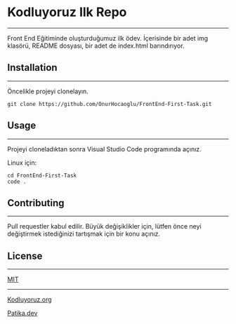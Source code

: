 # Kodluyoruz Ilk Repo

-----------------------------------------------------------------------------------------------
Front End Eğitiminde oluşturduğumuz ilk ödev. İçerisinde bir adet img klasörü, README dosyası, bir adet de index.html barındırıyor.

## Installation
------------------------------------------
Öncelikle projeyi clonelayın.
```
git clone https://github.com/OnurHocaoglu/FrontEnd-First-Task.git
```
## Usage
----------------------------------------------------
Projeyi cloneladıktan sonra Visual Studio Code programında açınız.

Linux için:
```
cd FrontEnd-First-Task
code .
```
## Contributing
----------------------------------------------------
Pull requestler kabul edilir. Büyük değişiklikler için, lütfen önce neyi değiştirmek istediğinizi tartışmak için bir konu açınız.

## License
---------------------------------------------------------
[MIT](https://choosealicense.com/licenses/mit/)

-----------------------------------------------------

[Kodluyoruz.org](http://www.kodluyoruz.org)

[Patika.dev](http://www.patika.dev)
